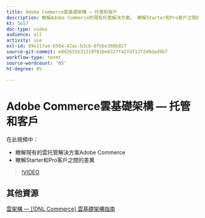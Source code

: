 ```yaml
---
title: Adobe Commerce雲基礎架構 — 托管和客戶
description: 瞭解Adobe Commerce的現有托管解決方​案。 瞭解Starter和Pro客戶之間的區​別。
kt: 5657
doc-type: video
audience: all
activity: use
exl-id: 89e117ae-b504-42ac-b3cb-8fbbe398b027
source-git-commit: e8d2631b31319701beb327f42fdf1372d9dad9b7
workflow-type: tm+mt
source-wordcount: '65'
ht-degree: 0%

---
```


# Adobe Commerce雲基礎架構 — 托管和客戶

在此視頻中：

- 瞭解現有的雲托管解決&#x200B;方案Adobe Commerce
- 瞭解Starter和Pro客戶之間的差&#x200B;異

>[!VIDEO](https://video.tv.adobe.com/v/35813?quality=12&learn=on)

## 其他資源

[雲架構 —  [!DNL Commerce] 雲基礎架構指南](https://experienceleague.adobe.com/docs/commerce-cloud-service/user-guide/architecture/cloud-architecture.html)
